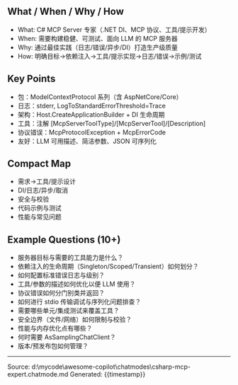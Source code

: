 ## What / When / Why / How

- What: C# MCP Server 专家（.NET DI、MCP 协议、工具/提示开发）
- When: 需要构建稳健、可测试、面向 LLM 的 MCP 服务器
- Why: 通过最佳实践（日志/错误/异步/DI）打造生产级质量
- How: 明确目标→依赖注入→工具/提示实现→日志/错误→示例/测试

## Key Points

- 包：ModelContextProtocol 系列（含 AspNetCore/Core）
- 日志：stderr, LogToStandardErrorThreshold=Trace
- 架构：Host.CreateApplicationBuilder + DI 生命周期
- 工具：注解 [McpServerToolType]/[McpServerTool]/[Description]
- 协议错误：McpProtocolException + McpErrorCode
- 友好：LLM 可用描述、简洁参数、JSON 可序列化

## Compact Map

- 需求→工具/提示设计
- DI/日志/异步/取消
- 安全与校验
- 代码示例与测试
- 性能与常见问题

## Example Questions (10+)

- 服务器目标与需要的工具能力是什么？
- 依赖注入的生命周期（Singleton/Scoped/Transient）如何划分？
- 如何配置标准错误日志与级别？
- 工具/参数的描述如何优化以便 LLM 使用？
- 协议错误如何分门别类并返回？
- 如何进行 stdio 传输调试与序列化问题排查？
- 需要哪些单元/集成测试来覆盖工具？
- 安全边界（文件/网络）如何限制与校验？
- 性能与内存优化点有哪些？
- 何时需要 AsSamplingChatClient？
- 版本/预发布包如何管理？

---
Source: d:\mycode\awesome-copilot\chatmodes\csharp-mcp-expert.chatmode.md
Generated: {{timestamp}}
